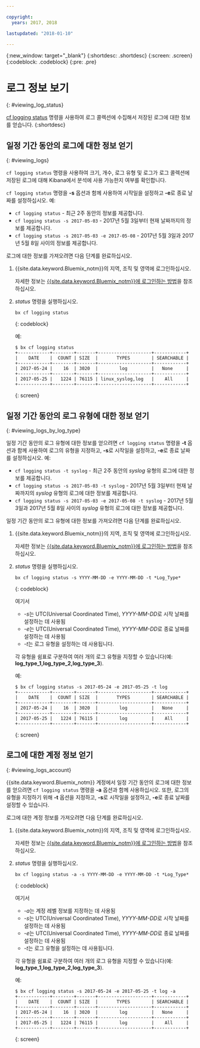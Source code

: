 ```yaml
---

copyright:
  years: 2017, 2018

lastupdated: "2018-01-10"

---
```



{:new_window: target="_blank"}
{:shortdesc: .shortdesc}
{:screen: .screen}
{:codeblock: .codeblock}
{:pre: .pre}

# 로그 정보 보기
{: #viewing_log_status}

[cf logging status](/docs/services/CloudLogAnalysis/reference/logging_cli.html#status) 명령을 사용하여 로그 콜렉션에 수집해서 저장된 로그에 대한 정보를 얻습니다.
{:shortdesc}

## 일정 기간 동안의 로그에 대한 정보 얻기
{: #viewing_logs}

`cf logging status` 명령을 사용하여 크기, 개수, 로그 유형 및 로그가 로그 콜렉션에 저장된 로그에 대해 Kibana에서 분석에 사용 가능한지 여부를 확인합니다. 

`cf logging status` 명령을 **-s** 옵션과 함께 사용하여 시작일을 설정하고 **-e**로 종료 날짜를 설정하십시오. 예:

* `cf logging status` - 최근 2주 동안의 정보를 제공합니다.
* `cf logging status -s 2017-05-03` - 2017년 5월 3일부터 현재 날짜까지의 정보를 제공합니다.
* `cf logging status -s 2017-05-03 -e 2017-05-08` - 2017년 5월 3일과 2017년 5월 8일 사이의 정보를 제공합니다. 

로그에 대한 정보를 가져오려면 다음 단계를 완료하십시오.

1. {{site.data.keyword.Bluemix_notm}}의 지역, 조직 및 영역에 로그인하십시오. 

    자세한 정보는 [{{site.data.keyword.Bluemix_notm}}에 로그인하는 방법](/docs/services/CloudLogAnalysis/qa/cli_qa.html#login)을 참조하십시오.
    
2. *status* 명령을 실행하십시오.

    ```
    bx cf logging status
    ```
    {: codeblock}
    
    예:
    
    ```
    $ bx cf logging status
    +------------+--------+-------+--------------------+------------+
    |    DATE    |  COUNT | SIZE  |       TYPES        | SEARCHABLE |
    +------------+--------+-------+--------------------+------------+
    | 2017-05-24 |    16  | 3020  |        log         |   None     |
    +------------+--------+-------+--------------------+------------+
    | 2017-05-25 |   1224 | 76115 | linux_syslog,log   |    All     |
    +------------+--------+-------+--------------------+------------+
    ```
    {: screen}


## 일정 기간 동안의 로그 유형에 대한 정보 얻기
{: #viewing_logs_by_log_type}

일정 기간 동안의 로그 유형에 대한 정보를 얻으려면 `cf logging status` 명령을 **-t** 옵션과 함께 사용하여 로그의 유형을 지정하고, **-s**로 시작일을 설정하고, **-e**로 종료 날짜를 설정하십시오. 예:

* `cf logging status -t syslog` - 최근 2주 동안의 *syslog* 유형의 로그에 대한 정보를 제공합니다.
* `cf logging status -s 2017-05-03 -t syslog` - 2017년 5월 3일부터 현재 날짜까지의 *syslog* 유형의 로그에 대한 정보를 제공합니다.
* `cf logging status -s 2017-05-03 -e 2017-05-08 -t syslog` - 2017년 5월 3일과 2017년 5월 8일 사이의 *syslog* 유형의 로그에 대한 정보를 제공합니다. 

일정 기간 동안의 로그 유형에 대한 정보를 가져오려면 다음 단계를 완료하십시오.

1. {{site.data.keyword.Bluemix_notm}}의 지역, 조직 및 영역에 로그인하십시오. 

    자세한 정보는 [{{site.data.keyword.Bluemix_notm}}에 로그인하는 방법](/docs/services/CloudLogAnalysis/qa/cli_qa.html#login)을 참조하십시오.
    
2. *status* 명령을 실행하십시오.

    ```
    bx cf logging status -s YYYY-MM-DD -e YYYY-MM-DD -t *Log_Type*
    ```
    {: codeblock}
    
    여기서
    
    * *-s*는 UTC(Universal Coordinated Time), *YYYY-MM-DD*로 시작 날짜를 설정하는 데 사용됨
    * *-e*는 UTC(Universal Coordinated Time), *YYYY-MM-DD*로 종료 날짜를 설정하는 데 사용됨
    * *-t*는 로그 유형을 설정하는 데 사용됩니다.
    
    각 유형을 쉼표로 구분하여 여러 개의 로그 유형을 지정할 수 있습니다(예: **log_type_1,log_type_2,log_type_3**). 
    
    예:
    
    ```
    $ bx cf logging status -s 2017-05-24 -e 2017-05-25 -t log
    +------------+--------+-------+--------------------+------------+
    |    DATE    |  COUNT | SIZE  |       TYPES        | SEARCHABLE |
    +------------+--------+-------+--------------------+------------+
    | 2017-05-24 |    16  | 3020  |        log         |   None     |
    +------------+--------+-------+--------------------+------------+
    | 2017-05-25 |   1224 | 76115 |        log         |    All     |
    +------------+--------+-------+--------------------+------------+
    ```
    {: screen}



## 로그에 대한 계정 정보 얻기
{: #viewing_logs_account}

{{site.data.keyword.Bluemix_notm}} 계정에서 일정 기간 동안의 로그에 대한 정보를 얻으려면 `cf logging status` 명령을 **-a** 옵션과 함께 사용하십시오. 또한, 로그의 유형을 지정하기 위해 **-t** 옵션을 지정하고, **-s**로 시작일을 설정하고, **-e**로 종료 날짜를 설정할 수 있습니다. 

로그에 대한 계정 정보를 가져오려면 다음 단계를 완료하십시오.

1. {{site.data.keyword.Bluemix_notm}}의 지역, 조직 및 영역에 로그인하십시오. 

    자세한 정보는 [{{site.data.keyword.Bluemix_notm}}에 로그인하는 방법](/docs/services/CloudLogAnalysis/qa/cli_qa.html#login)을 참조하십시오.
    
2. *status* 명령을 실행하십시오.

    ```
    bx cf logging status -a -s YYYY-MM-DD -e YYYY-MM-DD -t *Log_Type*
    ```
    {: codeblock}
    
    여기서
    
    * *-a*는 계정 레벨 정보를 지정하는 데 사용됨
    * *-s*는 UTC(Universal Coordinated Time), *YYYY-MM-DD*로 시작 날짜를 설정하는 데 사용됨
    * *-e*는 UTC(Universal Coordinated Time), *YYYY-MM-DD*로 종료 날짜를 설정하는 데 사용됨
    * *-t*는 로그 유형을 설정하는 데 사용됩니다.
    

    각 유형을 쉼표로 구분하여 여러 개의 로그 유형을 지정할 수 있습니다(예: **log_type_1,log_type_2,log_type_3**). 
 
    예:
    
    ```
    $ bx cf logging status -s 2017-05-24 -e 2017-05-25 -t log -a
    +------------+--------+-------+--------------------+------------+
    |    DATE    |  COUNT | SIZE  |       TYPES        | SEARCHABLE |
    +------------+--------+-------+--------------------+------------+
    | 2017-05-24 |    16  | 3020  |        log         |   None     |
    +------------+--------+-------+--------------------+------------+
    | 2017-05-25 |   1224 | 76115 |        log         |    All     |
    +------------+--------+-------+--------------------+------------+
    ```
    {: screen}














